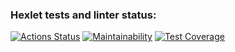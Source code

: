 ### Hexlet tests and linter status:
[![Actions Status](https://github.com/Denis-Shakhurov/java-project-99/actions/workflows/hexlet-check.yml/badge.svg)](https://github.com/Denis-Shakhurov/java-project-99/actions)
[![Maintainability](https://api.codeclimate.com/v1/badges/5398df51ba317a5f31bf/maintainability)](https://codeclimate.com/github/Denis-Shakhurov/java-project-99/maintainability)
[![Test Coverage](https://api.codeclimate.com/v1/badges/5398df51ba317a5f31bf/test_coverage)](https://codeclimate.com/github/Denis-Shakhurov/java-project-99/test_coverage)
